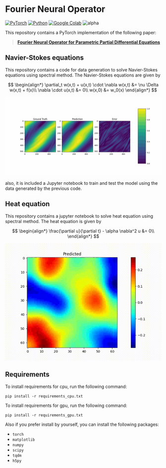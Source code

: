 # Fourier Neural Operator

[![PyTorch](https://img.shields.io/badge/PyTorch-2.1.0-red.svg)](https://pytorch.org/)
[![Python](https://img.shields.io/badge/Python-3.8.0-blue.svg)](https://www.python.org/)
[![Google Colab](https://img.shields.io/badge/Google%20Colab-Open%20In%20Colab-yellow.svg)](https://colab.research.google.com/drive/15ztLOeiNlLfpwnqhw-Q1btFOAwybXjfL?usp=sharing)
![alpha](https://img.shields.io/badge/alpha-0.1.0-orange.svg)

This repository contains a PyTorch implementation of the following paper:

> [**Fourier Neural Operator for Parametric Partial Differential Equations**](https://arxiv.org/abs/2010.08895)

## Navier-Stokes equations

This repository contains a code for data generation to solve Navier-Stokes equations using spectral method. The Navier-Stokes equations are given by

$$
\begin{align*}
\partial_t w(x,t) + u(x,t) \cdot \nabla w(x,t) &= \nu \Delta w(x,t) + f(x)\\
\nabla \cdot u(x,t) &= 0\\
w(x,0) &= w_0(x)
\end{align*}
$$

![Navier-Stokes prediction](</src/FNO_NavierStokes_super_resolution512_model64.gif>)

also, it is included a Jupyter notebook to train and test the model using the data generated by the previous code.


## Heat equation

This repository contains a jupyter notebook to solve heat equation using spectral method. The heat equation is given by

$$
\begin{align*}
\frac{\partial u}{\partial t} - \alpha \nabla^2 u &= 0\\
\end{align*}
$$

![Heat Equation prediction](</src/HeatEquation2D_FNO.gif>)


## Requirements

To install requirements for cpu, run the following command:

```setup
pip install -r requirements_cpu.txt
```

To install requirements for gpu, run the following command:

```setup
pip install -r requirements_gpu.txt
```

Also if you prefer install by yourself, you can install the following packages:

- `torch`
- `matplotlib`
- `numpy`
- `scipy`
- `tqdm`
- `h5py`